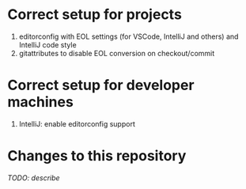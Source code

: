 # Correct setup for projects

1. editorconfig with EOL settings (for VSCode, IntelliJ and others) and IntelliJ code style
2. gitattributes to disable EOL conversion on checkout/commit

# Correct setup for developer machines

1. IntelliJ: enable editorconfig support

# Changes to this repository

_TODO: describe_
